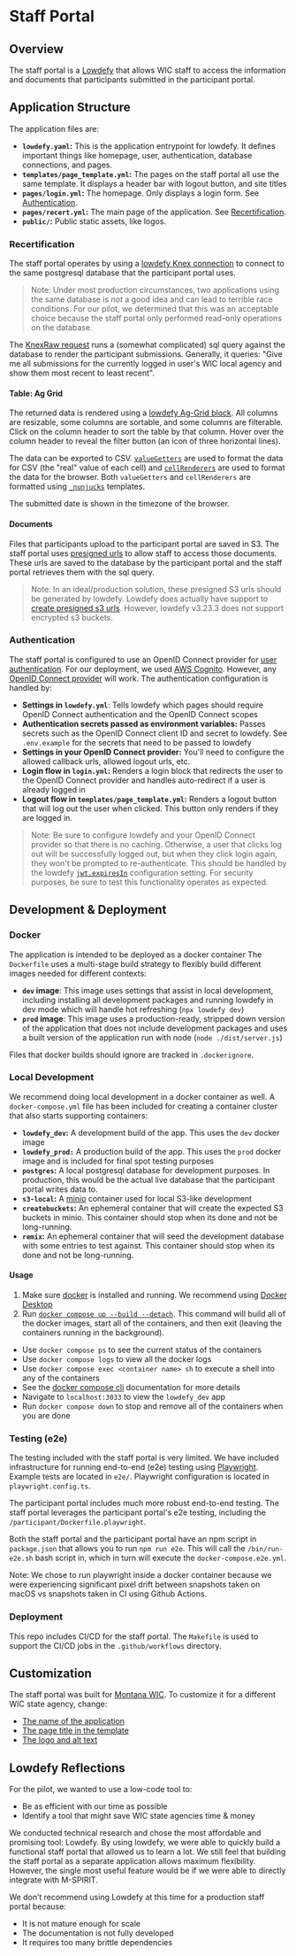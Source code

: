 # Staff Portal

## Overview

The staff portal is a [Lowdefy](https://lowdefy.com) that allows WIC staff to access the information and documents that participants submitted in the participant portal.

## Application Structure

The application files are:

- **`lowdefy.yaml`:** This is the application entrypoint for lowdefy. It defines important things like homepage, user, authentication, database connections, and pages.
- **`templates/page_template.yml`:** The pages on the staff portal all use the same template. It displays a header bar with logout button, and site titles
- **`pages/login.yml`:** The homepage. Only displays a login form. See [Authentication](#authentication).
- **`pages/recert.yml`:** The main page of the application. See [Recertification](#recertification).
- **`public/`:** Public static assets, like logos.

### Recertification

The staff portal operates by using a [lowdefy Knex connection](https://docs.lowdefy.com/Knex) to connect to the same postgresql database that the participant portal uses.

> Note: Under most production circumstances, two applications using the same database is _not_ a good idea and can lead to terrible race conditions. For our pilot, we determined that this was an acceptable choice because the staff portal only performed read-only operations on the database.

The [KnexRaw request](https://docs.lowdefy.com/connections-and-requests) runs a (somewhat complicated) sql query against the database to render the participant submissions. Generally, it queries: "Give me all submissions for the currently logged in user's WIC local agency and show them most recent to least recent".

#### Table: Ag Grid

The returned data is rendered using a [lowdefy Ag-Grid block](https://github.com/lowdefy/blocks-aggrid). All columns are resizable, some columns are sortable, and some columns are filterable. Click on the column header to sort the table by that column. Hover over the column header to reveal the filter button (an icon of three horizontal lines).

The data can be exported to CSV. [`valueGetters`](https://www.ag-grid.com/javascript-data-grid/value-getters/) are used to format the data for CSV (the "real" value of each cell) and [`cellRenderers`](https://www.ag-grid.com/javascript-data-grid/cell-rendering/) are used to format the data for the browser. Both `valueGetters` and `cellRenderers` are formatted using [`_nunjucks`](https://docs.lowdefy.com/_nunjucks) templates.

The submitted date is shown in the timezone of the browser.

#### Documents

Files that participants upload to the participant portal are saved in S3. The staff portal uses [presigned urls](https://docs.aws.amazon.com/AmazonS3/latest/userguide/using-presigned-url.html) to allow staff to access those documents. These urls are saved to the database by the participant portal and the staff portal retrieves them with the sql query.

> Note: In an ideal/production solution, these presigned S3 urls should be generated by lowdefy. Lowdefy does actually have support to [create presigned s3 urls](https://docs.lowdefy.com/AWSS3). However, lowdefy v3.23.3 does not support encrypted s3 buckets.

### Authentication

The staff portal is configured to use an OpenID Connect provider for [user authentication](https://docs.lowdefy.com/users-introduction). For our deployment, we used [AWS Cognito](https://aws.amazon.com/cognito). However, any [OpenID Connect provider](https://docs.lowdefy.com/openid-connect) will work. The authentication configuration is handled by:

- **Settings in `lowdefy.yml`**: Tells lowdefy which pages should require OpenID Connect authentication and the OpenID Connect scopes
- **Authentication secrets passed as environment variables:** Passes secrets such as the OpenID Connect client ID and secret to lowdefy. See `.env.example` for the secrets that need to be passed to lowdefy
- **Settings in your OpenID Connect provider:** You'll need to configure the allowed callback urls, allowed logout urls, etc.
- **Login flow in `login.yml`:** Renders a login block that redirects the user to the OpenID Connect provider and handles auto-redirect if a user is already logged in
- **Logout flow in `templates/page_template.yml`:** Renders a logout button that will log out the user when clicked. This button only renders if they are logged in.

> Note: Be sure to configure lowdefy and your OpenID Connect provider so that there is no  caching. Otherwise, a user that clicks log out will be successfully logged out, but when they click login again, they won't be prompted to re-authenticate. This should be handled by the lowdefy [`jwt.expiresIn`](https://docs.lowdefy.com/users-introduction) configuration setting. For security purposes, be sure to test this functionality operates as expected.

## Development & Deployment

### Docker

The application is intended to be deployed as a docker container The `Dockerfile` uses a multi-stage build strategy to flexibly build different images needed for different contexts:

- **`dev` image**: This image uses settings that assist in local development, including installing all development packages and running lowdefy in dev mode which will handle hot refreshing (`npx lowdefy dev`)
- **`prod` image**: This image uses a production-ready, stripped down version of the application that does not include development packages and uses a built version of the application run with node (`node ./dist/server.js`)

Files that docker builds should ignore are tracked in `.dockerignore`.

### Local Development

We recommend doing local development in a docker container as well. A `docker-compose.yml` file has been included for creating a container cluster that also starts supporting containers:

- **`lowdefy_dev`:** A development build of the app. This uses the `dev` docker image
- **`lowdefy_prod:`** A production build of the app. This uses the `prod` docker image and is included for final spot testing purposes
- **`postgres`:** A local postgresql database for development purposes. In production, this would be the actual live database that the participant portal writes data to.
- **`s3-local`:** A [minio](https://min.io) container used for local S3-like development
- **`createbuckets`:** An ephemeral container that will create the expected S3 buckets in minio. This container should stop when its done and not be long-running.
- **`remix`:** An ephemeral container that will seed the development database with some entries to test against. This container should stop when its done and not be long-running.

#### Usage

1. Make sure [docker](https://www.docker.com) is installed and running. We recommend using [Docker Desktop](https://www.docker.com/products/docker-desktop)
2. Run [`docker compose up --build --detach`](https://docs.docker.com/engine/reference/commandline/compose_up/). This command will build all of the docker images, start all of the containers, and then exit (leaving the containers running in the background).
  - Use `docker compose ps` to see the current status of the containers
  - Use `docker compose logs` to view all the docker logs
  - Use `docker compose exec <container name> sh` to execute a shell into any of the containers
  - See the [docker compose cli](https://docs.docker.com/compose/reference) documentation for more details
- Navigate to `localhost:3033` to view the `lowdefy_dev` app
- Run `docker compose down` to stop and remove all of the containers when you are done

### Testing (e2e)

The testing included with the staff portal is very limited. We have included infrastructure for running end-to-end (e2e) testing using [Playwright](https://playwright.dev). Example tests are located in `e2e/`. Playwright configuration is located in `playwright.config.ts`.

The participant portal includes much more robust end-to-end testing. The staff portal leverages the participant portal's e2e testing, including the `/participant/Dockerfile.playwright`.

Both the staff portal and the participant portal have an npm script in `package.json` that allows you to run `npm run e2e`. This will call the `/bin/run-e2e.sh` bash script in, which in turn will execute the `docker-compose.e2e.yml`.

Note: We chose to run playwright inside a docker container because we were experiencing significant pixel drift between snapshots taken on macOS vs snapshots taken in CI using Github Actions.

### Deployment

This repo includes CI/CD for the staff portal. The `Makefile` is used to support the CI/CD jobs in the `.github/workflows` directory.

## Customization

The staff portal was built for [Montana WIC](https://dphhs.mt.gov/ecfsd/WIC). To customize it for a different WIC state agency, change:

- [The name of the application](https://github.com/navapbc/wic-participant-recertification-portal/blob/0cb2893e3093d7b2f666367558ca6b4221d78e7e/staff/lowdefy.yaml#L4)
- [The page title in the template](https://github.com/navapbc/wic-participant-recertification-portal/blob/0cb2893e3093d7b2f666367558ca6b4221d78e7e/staff/templates/page_template.yml#L52)
- [The logo and alt text](https://github.com/navapbc/wic-participant-recertification-portal/blob/0cb2893e3093d7b2f666367558ca6b4221d78e7e/staff/templates/page_template.yml#L22)

## Lowdefy Reflections

For the pilot, we wanted to use a low-code tool to:

- Be as efficient with our time as possible
- Identify a tool that might save WIC state agencies time & money

We conducted technical research and chose the most affordable and promising tool: Lowdefy. By using lowdefy, we were able to quickly build a functional staff portal that allowed us to learn a lot. We still feel that building the staff portal as a separate application allows maximum flexibility. However, the single most useful feature would be if we were able to directly integrate with M-SPIRIT.

We don’t recommend using Lowdefy at this time for a production staff portal because:

- It is not mature enough for scale
- The documentation is not fully developed
- It requires too many brittle dependencies
